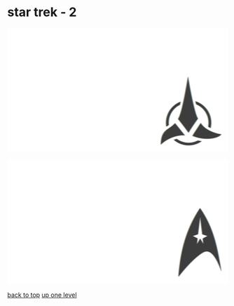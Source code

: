 # star trek - 2
[![star_trek_klingon_symbol.png](/terminal/chromatic%20aberration/little/star%20trek/star_trek_klingon_symbol.png "star_trek_klingon_symbol.png")](/terminal/chromatic%20aberration/little/star%20trek/star_trek_klingon_symbol.png)

[![star_trek_starfleet_insignia.png](/terminal/chromatic%20aberration/little/star%20trek/star_trek_starfleet_insignia.png "star_trek_starfleet_insignia.png")](/terminal/chromatic%20aberration/little/star%20trek/star_trek_starfleet_insignia.png)



[back to top](#)
[up one level](/terminal/chromatic%20aberration/little/README.MD)

